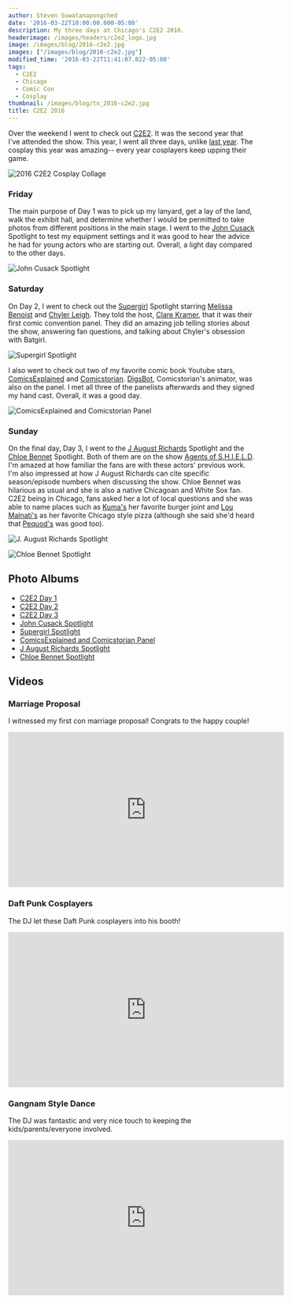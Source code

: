 ```yaml
---
author: Steven Suwatanapongched
date: '2016-03-22T10:00:00.000-05:00'
description: My three days at Chicago's C2E2 2016.
headerimage: /images/headers/c2e2_logo.jpg
image: /images/blog/2016-c2e2.jpg
images: ["/images/blog/2016-c2e2.jpg"]
modified_time: '2016-03-22T11:41:07.822-05:00'
tags:
  - C2E2
  - Chicago
  - Comic Con
  - Cosplay
thumbnail: /images/blog/tn_2016-c2e2.jpg
title: C2E2 2016
---
```



Over the weekend I went to check out [C2E2](http://www.c2e2.com/). It was the second year that I've attended the show. This year, I went all three days, unlike [last year](/2015/04/c2e2-2015). The cosplay this year was amazing-- every year cosplayers keep upping their game.

![2016 C2E2 Cosplay Collage](/images/blog/2016-c2e2-collage.jpg)

### Friday

The main purpose of Day 1 was to pick up my lanyard, get a lay of the land, walk the exhibit hall, and determine whether I would be permitted to take photos from different positions in the main stage. I went to the [John Cusack](http://www.imdb.com/name/nm0000131/) Spotlight to test my equipment settings and it was good to hear the advice he had for young actors who are starting out. Overall, a light day compared to the other days.

![John Cusack Spotlight](/images/blog/2016-c2e2-john-cusack-spotlight.jpg)

### Saturday

On Day 2, I went to check out the [Supergirl](http://www.imdb.com/title/tt4016454/) Spotlight starring [Melissa Benoist](http://www.imdb.com/name/nm2552034/) and [Chyler Leigh](http://www.imdb.com/name/nm0500200/). They told the host, [Clare Kramer](http://www.imdb.com/name/nm0004456/), that it was their first comic convention panel. They did an amazing job telling stories about the show, answering fan questions, and talking about Chyler's obsession with Batgirl.

![Supergirl Spotlight](/images/blog/2016-c2e2-supergirl-spotlight.jpg)

I also went to check out two of my favorite comic book Youtube stars, [ComicsExplained](https://www.youtube.com/user/fluidicbeats) and [Comicstorian](https://www.youtube.com/user/comicstorian). [DigsBot](https://www.youtube.com/user/DigsBot), Comicstorian's animator, was also on the panel. I met all three of the panelists afterwards and they signed my hand cast. Overall, it was a good day.

![ComicsExplained and Comicstorian Panel](/images/blog/2016-c2e2-comicsexplained-comicstorian-panel.jpg)

### Sunday

On the final day, Day 3, I went to the [J August Richards](http://www.imdb.com/name/nm0724124/) Spotlight and the [Chloe Bennet](http://www.imdb.com/name/nm4032297/) Spotlight. Both of them are on the show [Agents of S.H.I.E.L.D](http://www.imdb.com/title/tt2364582/). I'm amazed at how familiar the fans are with these actors' previous work. I'm also impressed at how J August Richards can cite specific season/episode numbers when discussing the show. Chloe Bennet was hilarious as usual and she is also a native Chicagoan and White Sox fan. C2E2 being in Chicago, fans asked her a lot of local questions and she was able to name places such as [Kuma's](http://www.kumascorner.com/) her favorite burger joint and [Lou Malnati's](http://www.loumalnatis.com/) as her favorite Chicago style pizza (although she said she'd heard that [Pequod's](http://pequodspizza.com/) was good too).

![J. August Richards Spotlight](/images/blog/2016-c2e2-j-august-richards-spotlight.jpg)

![Chloe Bennet Spotlight](/images/blog/2016-c2e2-chloe-bennet-spotlight.jpg)


## Photo Albums

* [C2E2 Day 1](https://www.facebook.com/media/set/?set=a.1042347675830256.1073741898.408588035872893&type=3)
* [C2E2 Day 2](https://www.facebook.com/media/set/?set=a.1042349685830055.1073741899.408588035872893&type=3)
* [C2E2 Day 3](https://www.facebook.com/media/set/?set=a.1042350742496616.1073741900.408588035872893&type=3)
* [John Cusack Spotlight](https://www.facebook.com/media/set/?set=a.1042354105829613.1073741901.408588035872893&type=3)
* [Supergirl Spotlight](https://www.facebook.com/media/set/?set=a.1042357085829315.1073741903.408588035872893&type=3)
* [ComicsExplained and Comicstorian Panel](https://www.facebook.com/media/set/?set=a.1042354962496194.1073741902.408588035872893&type=3)
* [J August Richards Spotlight](https://www.facebook.com/media/set/?set=a.1042358385829185.1073741904.408588035872893&type=3)
* [Chloe Bennet Spotlight](https://www.facebook.com/media/set/?set=a.1042361815828842.1073741905.408588035872893&type=3)

## Videos

### Marriage Proposal

I witnessed my first con marriage proposal! Congrats to the happy couple!
<div class="video-container"><iframe width="560" height="315" src="https://www.youtube.com/embed/tsLHXplNOlk?rel=0" frameborder="0" allowfullscreen></iframe></div>

### Daft Punk Cosplayers

The DJ let these Daft Punk cosplayers into his booth!
<div class="video-container"><iframe width="560" height="315" src="https://www.youtube.com/embed/0rHfkf2PunQ?rel=0" frameborder="0" allowfullscreen></iframe></div>

### Gangnam Style Dance

The DJ was fantastic and very nice touch to keeping the kids/parents/everyone involved.
<div class="video-container"><iframe width="560" height="315" src="https://www.youtube.com/embed/WkmLIgmLgds?rel=0" frameborder="0" allowfullscreen></iframe></div>